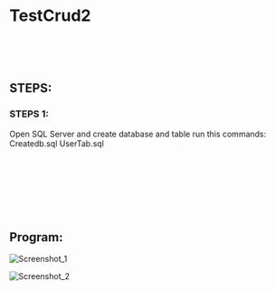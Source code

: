 # TestCrud2

<br />
<br />
<br />



## STEPS:


### STEPS 1:
Open SQL Server and create database and table
run this commands: <br />
Createdb.sql
UserTab.sql




<br />
<br />
<br />
<br />
<br />
<br />





## Program: 
![Screenshot_1](https://github.com/pedroAkiraDanno/TestCrud2/assets/40009054/1490fecb-8bc9-4b74-ac5e-2123f5a11c8f)


![Screenshot_2](https://github.com/pedroAkiraDanno/TestCrud2/assets/40009054/a2bd2c05-7f89-4bed-9305-ede5ce9186f4)



